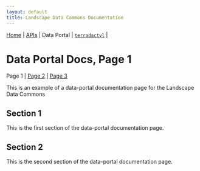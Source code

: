 ```yaml
---
layout: default
title: Landscape Data Commons Documentation
---
```

[Home](../) | [APIs](../apis.html) | Data Portal | [`terradactyl`](../terradactyl.html) |

# Data Portal Docs, Page 1
Page 1 | [Page 2](./page-2.html) | [Page 3](./page-3.html)

This is an example of a data-portal documentation page for the Landscape Data Commons

## Section 1

This is the first section of the data-portal documentation page.

## Section 2

This is the second section of the data-portal documentation page.
